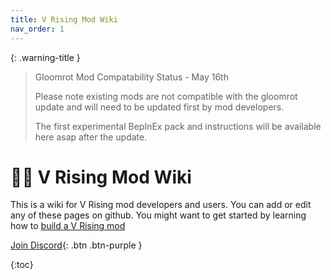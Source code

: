 ```yaml
---
title: V Rising Mod Wiki
nav_order: 1
---
```


{: .warning-title }
> Gloomrot Mod Compatability Status - May 16th
>
> Please note existing mods are not compatible with the gloomrot update and will need to be updated first by mod developers.
>
> The first experimental BepInEx pack and instructions will be available here asap after the update.

# 🧛‍♂️ V Rising Mod Wiki
This is a wiki for V Rising mod developers and users. You can add or edit any of these pages on github. You might want to get started by learning how to [build a V Rising mod](/dev/#how-to-make-a-vrising-mod)

[Join Discord](https://vrisingmods.com/discord){: .btn .btn-purple }

{:toc}
